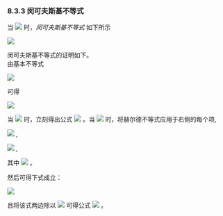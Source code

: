 ### 8.3.3 闵可夫斯基不等式

当 <img src="http://latex.codecogs.com/gif.latex?p\geq1" style="border:none;"> 时，*闵可夫斯基不等式* 如下所示  

<img src="http://latex.codecogs.com/gif.latex?(E[\left|x+y\right|^{p}])^{\frac{1}{p}}\leq(E[\left|x\right|^{p}])^{\frac{1}{p}}+(E[\left|y\right|^{p}])^{\frac{1}{p}}.(8.8)" style="border:none;">

闵可夫斯基不等式的证明如下。  
由基本不等式  

<img src="http://latex.codecogs.com/gif.latex?\left|x+y\right|\leq\left|x\right|+\left|y\right|" style="border:none;">

可得  

<img src="http://latex.codecogs.com/gif.latex?E[\left|x+y\right|^{p}]\leq%20E[\left|x\right|\cdot\left|x+y\right|^{p-1}]+E[\left|y\right|\cdot\left|x+y\right|^{p-1}]." style="border:none;">

当 <img src="http://latex.codecogs.com/gif.latex?p=1" style="border:none;"> 时，立刻得出公式 <img src="http://latex.codecogs.com/gif.latex?(8.8)" style="border:none;"> 。当 <img src="http://latex.codecogs.com/gif.latex?1<p" style="border:none;"> 时，将赫尔德不等式应用于右侧的每个项,

<img src="http://latex.codecogs.com/gif.latex?E[\left|x\right|\cdot\left|x+y\right|^{p-1}]\leq(E[\left|x\right|^{p}])^{\frac{1}{p}}(E[\left|x+y\right|^{(p-1)q}])^{\frac{1}{q}}" style="border:none;">  ,

<img src="http://latex.codecogs.com/gif.latex?E[\left|y\right|\cdot\left|x+y\right|^{p-1}]\leq(E[\left|y\right|^{p}])^{\frac{1}{p}}(E[\left|x+y\right|^{(p-1)q}])^{\frac{1}{q}}" style="border:none;">  ,

其中 <img src="http://latex.codecogs.com/gif.latex?q=\frac{p}{p-1}" style="border:none;"> 。  

然后可得下式成立：  

<img src="http://latex.codecogs.com/gif.latex?E[\left|x+y\right|^{p}]\leq((E[\left|x\right|^{p}])^{\frac{1}{p}}+(E[\left|y\right|^{p}])^{\frac{1}{p}})(E[\left|x+y\right|^{p}]^{1-\frac{1}{p}})" style="border:none;">

且将该式两边除以 <img src="http://latex.codecogs.com/gif.latex?(E[\left|x+y\right|^{p}]^{1-\frac{1}{p}})" style="border:none;"> 可得公式 <img src="http://latex.codecogs.com/gif.latex?(8.8)" style="border:none;"> 。
